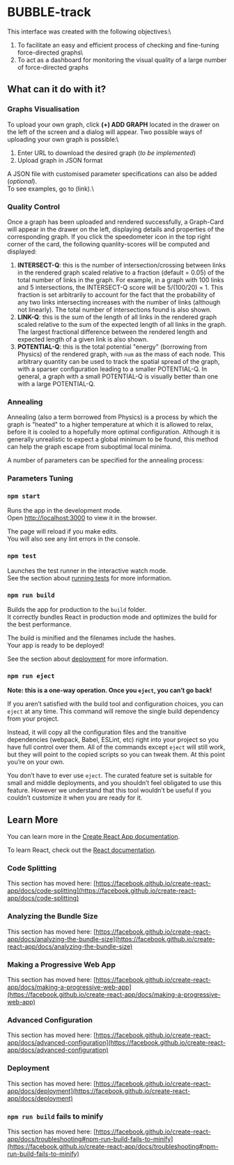 # BUBBLE-track

This interface was created with the following objectives:\
1. To facilitate an easy and efficient process of checking and fine-tuning force-directed graphs\
2. To act as a dashboard for monitoring the visual quality of a large number of force-directed graphs

## What can it do with it?

### Graphs Visualisation

To upload your own graph, click **(+) ADD GRAPH** located in the drawer on the left of the screen and a dialog will appear. Two possible ways of uploading your own graph is possible:\
1. Enter URL to download the desired graph (*to be implemented*)
2. Upload graph in JSON format

A JSON file with customised parameter specifications can also be added (*optional*).\
To see examples, go to (link).\

### Quality Control

Once a graph has been uploaded and rendered successfully, a Graph-Card will appear in the drawer on the left, displaying details and properties of the corresponding graph. If you click the speedometer icon in the top right corner of the card, the following quanlity-scores will be computed and displayed:
1. **INTERSECT-Q**: this is the number of intersection/crossing between links in the rendered graph scaled relative to a fraction (default = 0.05) of the total number of links in the graph. For example, in a graph with 100 links and 5 intersections, the INTERSECT-Q score will be 5/(100/20) = 1. This fraction is set arbitrarily to account for the fact that the probability of any two links intersecting increases with the number of links (although not linearly). The total number of intersections found is also shown.
2. **LINK-Q**: this is the sum of the length of all links in the rendered graph scaled relative to the sum of the expected length of all links in the graph. The largest fractional difference between the rendered length and expected length of a given link is also shown.
3. **POTENTIAL-Q**: this is the total potential "energy" (borrowing from Physics) of the rendered graph, with `num` as the mass of each node. This arbitrary quantity can be used to track the spatial spread of the graph, with a sparser configuration leading to a smaller POTENTIAL-Q. In general, a graph with a small POTENTIAL-Q is visually better than one with a large POTENTIAL-Q.

### Annealing

Annealing (also a term borrowed from Physics) is a process by which the graph is "heated" to a higher temperature at which it is allowed to relax, before it is cooled to a hopefully more optimal configuration. Although it is generally unrealistic to expect a global minimum to be found, this method can help the graph escape from suboptimal local minima.

A number of parameters can be specified for the annealing process:

### Parameters Tuning



### `npm start`

Runs the app in the development mode.\
Open [http://localhost:3000](http://localhost:3000) to view it in the browser.

The page will reload if you make edits.\
You will also see any lint errors in the console.

### `npm test`

Launches the test runner in the interactive watch mode.\
See the section about [running tests](https://facebook.github.io/create-react-app/docs/running-tests) for more information.

### `npm run build`

Builds the app for production to the `build` folder.\
It correctly bundles React in production mode and optimizes the build for the best performance.

The build is minified and the filenames include the hashes.\
Your app is ready to be deployed!

See the section about [deployment](https://facebook.github.io/create-react-app/docs/deployment) for more information.

### `npm run eject`

**Note: this is a one-way operation. Once you `eject`, you can’t go back!**

If you aren’t satisfied with the build tool and configuration choices, you can `eject` at any time. This command will remove the single build dependency from your project.

Instead, it will copy all the configuration files and the transitive dependencies (webpack, Babel, ESLint, etc) right into your project so you have full control over them. All of the commands except `eject` will still work, but they will point to the copied scripts so you can tweak them. At this point you’re on your own.

You don’t have to ever use `eject`. The curated feature set is suitable for small and middle deployments, and you shouldn’t feel obligated to use this feature. However we understand that this tool wouldn’t be useful if you couldn’t customize it when you are ready for it.

## Learn More

You can learn more in the [Create React App documentation](https://facebook.github.io/create-react-app/docs/getting-started).

To learn React, check out the [React documentation](https://reactjs.org/).

### Code Splitting

This section has moved here: [https://facebook.github.io/create-react-app/docs/code-splitting](https://facebook.github.io/create-react-app/docs/code-splitting)

### Analyzing the Bundle Size

This section has moved here: [https://facebook.github.io/create-react-app/docs/analyzing-the-bundle-size](https://facebook.github.io/create-react-app/docs/analyzing-the-bundle-size)

### Making a Progressive Web App

This section has moved here: [https://facebook.github.io/create-react-app/docs/making-a-progressive-web-app](https://facebook.github.io/create-react-app/docs/making-a-progressive-web-app)

### Advanced Configuration

This section has moved here: [https://facebook.github.io/create-react-app/docs/advanced-configuration](https://facebook.github.io/create-react-app/docs/advanced-configuration)

### Deployment

This section has moved here: [https://facebook.github.io/create-react-app/docs/deployment](https://facebook.github.io/create-react-app/docs/deployment)

### `npm run build` fails to minify

This section has moved here: [https://facebook.github.io/create-react-app/docs/troubleshooting#npm-run-build-fails-to-minify](https://facebook.github.io/create-react-app/docs/troubleshooting#npm-run-build-fails-to-minify)
